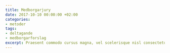 ```yaml
---
title: Medborgarjury
date: 2017-10-10 00:00:00 +02:00
categories:
- metoder
tags:
- deltagande
- medborgarforslag
excerpt: Praesent commodo cursus magna, vel scelerisque nisl consectetur et.
---
```


